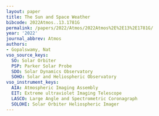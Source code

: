 ```yaml
---
layout: paper
title: The Sun and Space Weather
bibcode: 2022Atmos..13.1781G
permalink: /papers/2022/Atmos/2022Atmos%2E%2E13%2E1781G/
year: '2022'
journal_abbrev: Atmos
authors:
- Gopalswamy, Nat
vso_source_keys:
  SO: Solar Orbiter
  PSP: Parker Solar Probe
  SDO: Solar Dynamics Observatory
  SOHO: Solar and Heliospheric Observatory
vso_instrument_keys:
  AIA: Atmospheric Imaging Assembly
  EIT: Extreme ultraviolet Imaging Telescope
  LASCO: Large Angle and Spectrometric Coronagraph
  SOLOHI: Solar Orbiter Heliospheric Imager
---
```

